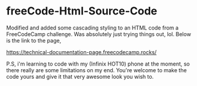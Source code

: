 # freeCode-Html-Source-Code
Modified and added some cascading styling to an HTML code from a FreeCodeCamp challenge. 
Was absolutely just trying things out, lol.
Below is the link to the page,

https://technical-documentation-page.freecodecamp.rocks/

P.S, i'm learning to code with my (Infinix HOT10) phone at the moment, so there really are some limitations on my end.
You're welcome to make the code yours and give it that very awesome look you wish to.
